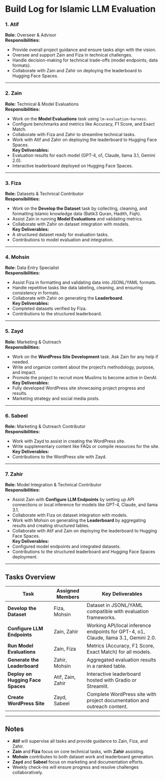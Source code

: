 # Build Log for Islamic LLM Evaluation 

### 1. Atif
**Role:** Overseer & Advisor  
**Responsibilities:**
- Provide overall project guidance and ensure tasks align with the vision.
- Oversee and support Zain and Fiza in technical challenges.
- Handle decision-making for technical trade-offs (model endpoints, data formats).
- Collaborate with Zain and Zahir on deploying the leaderboard to Hugging Face Spaces.

---

### 2. Zain 
**Role:** Technical & Model Evaluations  
**Responsibilities:**
- Work on the **Model Evaluations** task using `lm-evaluation-harness`.
- Configure benchmarks and metrics like Accuracy, F1 Score, and Exact Match.
- Collaborate with Fiza and Zahir to streamline technical tasks.  
- Work with Atif and Zahir on deploying the leaderboard to Hugging Face Spaces.  
**Key Deliverables:**
- Evaluation results for each model (GPT-4, o1, Claude, llama 3.1, Gemini 2.0).
- Interactive leaderboard deployed on Hugging Face Spaces.

---

### 3. Fiza
**Role:** Datasets & Technical Contributor  
**Responsibilities:**
- Work on the **Develop the Dataset** task by collecting, cleaning, and formatting Islamic knowledge data (Batik3 Quran, Hadith, Fiqh).  
- Assist Zain in running **Model Evaluations** and validating metrics.  
- Collaborate with Zahir on dataset integration with models.  
**Key Deliverables:**
- A structured dataset ready for evaluation tasks.
- Contributions to model evaluation and integration.

---

### 4. Mohsin 
**Role:** Data Entry Specialist  
**Responsibilities:**
- Assist Fiza in formatting and validating data into JSONL/YAML formats.
- Handle repetitive tasks like data labeling, cleaning, and ensuring consistency in formats.
- Collaborate with Zahir on generating the **Leaderboard**.  
**Key Deliverables:**
- Completed datasets verified by Fiza.
- Contributions to the structured leaderboard.

---

### 5. Zayd 
**Role:** Marketing & Outreach  
**Responsibilities:**
- Work on the **WordPress Site Development** task. Ask Zain for any help if needed.
- Write and organize content about the project’s methodology, purpose, and impact.
- Promote the project to recruit more Muslims to become active in GenAI.  
**Key Deliverables:**
- Fully developed WordPress site showcasing project progress and results.
- Marketing strategy and social media posts.

---

### 6. Sabeel
**Role:** Marketing & Outreach Contributor  
**Responsibilities:**
- Work with Zayd to assist in creating the WordPress site.
- Write supplementary content like FAQs or compile resources for the site.  
**Key Deliverables:**
- Contributions to the WordPress site with Zayd.

---

### 7. Zahir 
**Role:** Model Integration & Technical Contributor  
**Responsibilities:**
- Assist Zain with **Configure LLM Endpoints** by setting up API connections or local inference for models like GPT-4, Claude, and llama 3.1.
- Collaborate with Fiza on dataset integration with models.
- Work with Mohsin on generating the **Leaderboard** by aggregating results and creating structured tables.  
- Collaborate with Atif and Zain on deploying the leaderboard to Hugging Face Spaces.  
**Key Deliverables:**
- Configured model endpoints and integrated datasets.
- Contributions to the structured leaderboard and Hugging Face Spaces deployment.

---

## Tasks Overview

| **Task**                           | **Assigned Members**       | **Key Deliverables**                                                                 |
|------------------------------------|----------------------------|--------------------------------------------------------------------------------------|
| **Develop the Dataset**            | Fiza, Mohsin               | Dataset in JSONL/YAML compatible with evaluation frameworks.                        |
| **Configure LLM Endpoints**        | Zain, Zahir                | Working API/local inference endpoints for GPT-4, o1, Claude, llama 3.1, Gemini 2.0. |
| **Run Model Evaluations**          | Zain, Fiza                 | Metrics (Accuracy, F1 Score, Exact Match) for all models.                           |
| **Generate the Leaderboard**       | Zahir, Mohsin              | Aggregated evaluation results in a ranked table.                                    |
| **Deploy on Hugging Face Spaces**  | Atif, Zain, Zahir          | Interactive leaderboard hosted with Gradio or Streamlit.                            |
| **Create WordPress Site**          | Zayd, Sabeel               | Complete WordPress site with project documentation and outreach content.            |

---

## Notes
- **Atif** will supervise all tasks and provide guidance to Zain, Fiza, and Zahir.  
- **Zain** and **Fiza** focus on core technical tasks, with **Zahir** assisting.  
- **Mohsin** contributes to both dataset work and leaderboard generation.  
- **Zayd** and **Sabeel** focus on marketing and documentation efforts.  
- Weekly check-ins will ensure progress and resolve challenges collaboratively.